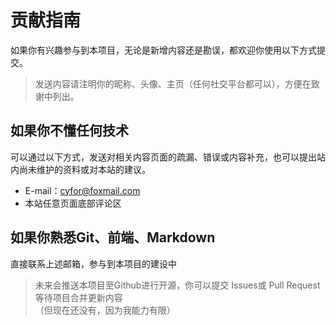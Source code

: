 # 贡献指南
如果你有兴趣参与到本项目，无论是新增内容还是勘误，都欢迎你使用以下方式提交。
> 发送内容请注明你的昵称、头像、主页（任何社交平台都可以），方便在致谢中列出。

## 如果你不懂任何技术
可以通过以下方式，发送对相关内容页面的疏漏、错误或内容补充，也可以提出站内尚未维护的资料或对本站的建议。
- E-mail：cyfor@foxmail.com
- 本站任意页面底部评论区

## 如果你熟悉Git、前端、Markdown
直接联系上述邮箱，参与到本项目的建设中
> 未来会推送本项目至Github进行开源，你可以提交 Issues或 Pull Request 等待项目合并更新内容<br>（但现在还没有，因为我能力有限）